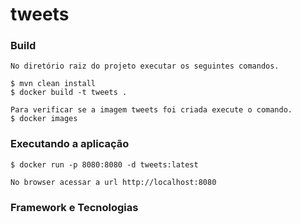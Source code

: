 # tweets

### Build
```
No diretório raiz do projeto executar os seguintes comandos.

$ mvn clean install
$ docker build -t tweets .

Para verificar se a imagem tweets foi criada execute o comando.
$ docker images

```

### Executando a aplicação
```
$ docker run -p 8080:8080 -d tweets:latest

No browser acessar a url http://localhost:8080

```


### Framework e Tecnologias
```

```
